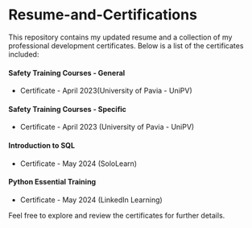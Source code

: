 # Resume-and-Certifications

This repository contains my updated resume and a collection of my professional development certificates. Below is a list of the certificates included:

#### Safety Training Courses - General
- Certificate - April 2023(University of Pavia - UniPV)

#### Safety Training Courses - Specific
- Certificate - April 2023 (University of Pavia - UniPV)
 
#### Introduction to SQL
- Certificate - May 2024 (SoloLearn)
 
#### Python Essential Training
- Certificate - May 2024 (LinkedIn Learning)
 

Feel free to explore and review the certificates for further details.
